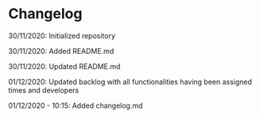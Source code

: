 # Changelog

30/11/2020: Initialized repository

30/11/2020: Added README.md

30/11/2020: Updated README.md

01/12/2020: Updated backlog with all functionalities having been assigned times and developers

01/12/2020 - 10:15: Added changelog.md
